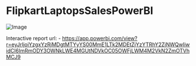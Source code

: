 # FlipkartLaptopsSalesPowerBI

![Image](https://github.com/user-attachments/assets/11ed468a-d877-4d0f-905c-02c0768dd56b)

Interactive report url: -
https://app.powerbi.com/view?r=eyJrIjoiYzgxYzRjMDgtMTYyYS00MmE1LTk2MDEtZjYzYTRhY2ZjNWQwIiwidCI6ImRmODY3OWNkLWE4MGUtNDVkOC05OWFjLWM4M2VkN2ZmOTVhMCJ9
